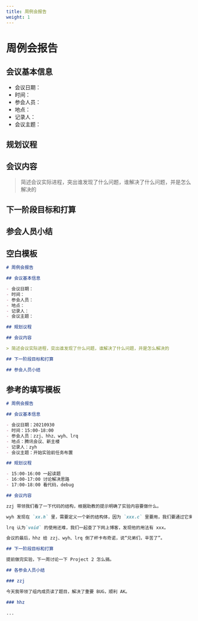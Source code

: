 ```yaml
---
title: 周例会报告
weight: 1
---
```


# 周例会报告

## 会议基本信息

- 会议日期：
- 时间：
- 参会人员：
- 地点：
- 记录人：
- 会议主题：

## 规划议程

## 会议内容

> 简述会议实际进程，突出谁发现了什么问题，谁解决了什么问题，并是怎么解决的

## 下一阶段目标和打算

## 参会人员小结

## 空白模板

```markdown
# 周例会报告

## 会议基本信息

- 会议日期：
- 时间：
- 参会人员：
- 地点：
- 记录人：
- 会议主题：

## 规划议程

## 会议内容

> 简述会议实际进程，突出谁发现了什么问题，谁解决了什么问题，并是怎么解决的

## 下一阶段目标和打算

## 参会人员小结
```

## 参考的填写模板

```markdown
# 周例会报告

## 会议基本信息

- 会议日期：20210930
- 时间：15:00-18:00
- 参会人员：zzj、hhz、wyh、lrq
- 地点：腾讯会议、新主楼
- 记录人：zyh
- 会议主题：开始实验前任务布置

## 规划议程

- 15:00-16:00 一起读题
- 16:00-17:00 讨论解决思路
- 17:00-18:00 看代码，debug

## 会议内容

zzj 带领我们看了一下代码的结构，根据助教的提示明确了实验内容要做什么。

wyh 发现在 `xx.h` 里，需要定义一个新的结构体，因为 `xxx.c` 里要用，我们要通过它来实现同步。

lrq 认为`void` 的使用还难，我们一起查了下网上博客，发现他的用法有 xxx。

会议的最后，hhz 给 zzj、wyh、lrq 倒了杯卡布奇诺，说“兄弟们，辛苦了”。

## 下一阶段目标和打算

提前做完实验，下一周讨论一下 Project 2 怎么搞。

## 各参会人员小结

### zzj

今天我带领了组内成员读了题目，解决了重要 BUG，顺利 AK。

### hhz

...
```
